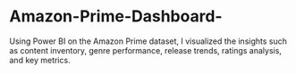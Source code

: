 # Amazon-Prime-Dashboard-
Using Power BI on the Amazon Prime dataset, I visualized the insights such as content inventory, genre performance, release trends, ratings analysis, and key metrics.
